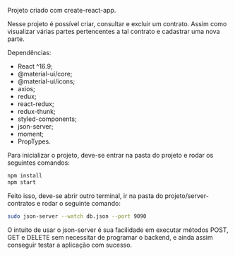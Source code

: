 Projeto criado com create-react-app.

Nesse projeto é possível criar, consultar e excluir um contrato. Assim como visualizar várias partes pertencentes a tal contrato e cadastrar uma nova parte.

Dependências: 
  - React ^16.9;
  - @material-ui/core;
  - @material-ui/icons;
  - axios;
  - redux;
  - react-redux;
  - redux-thunk;
  - styled-components;
  - json-server;
  - moment;
  - PropTypes.
  

Para inicializar o projeto, deve-se entrar na pasta do projeto e rodar os seguintes comandos:

```sh
npm install
npm start
```

Feito isso, deve-se abrir outro terminal, ir na pasta do projeto/server-contratos e rodar o seguinte comando:

```sh
sudo json-server --watch db.json --port 9090
```

O intuito de usar o json-server é sua facilidade em executar métodos POST, GET e DELETE sem necessitar de programar o backend, e ainda assim conseguir testar a aplicação com sucesso.
